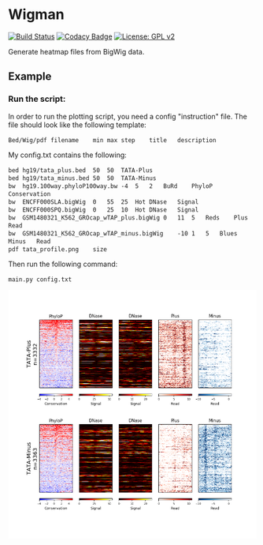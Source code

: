 Wigman
======

[![Build Status](https://travis-ci.org/AminMahpour/Wigman.svg?branch=beta)](https://travis-ci.org/AminMahpour/Wigman)
[![Codacy Badge](https://api.codacy.com/project/badge/Grade/f6a4d63a2ad542668a70fbab55b320b2)](https://www.codacy.com/app/AminMahpour/Wigman?utm_source=github.com&amp;utm_medium=referral&amp;utm_content=AminMahpour/Wigman&amp;utm_campaign=Badge_Grade)
[![License: GPL v2](https://img.shields.io/badge/License-GPL%20v2-blue.svg)](LICENSE)


Generate heatmap files from BigWig data.

## Example
### Run the script:
In order to run the plotting script, you need a config "instruction" file. The file
 should look like the following template:
```
Bed/Wig/pdf filename    min max step    title   description
```

My config.txt contains the following:
```
bed	hg19/tata_plus.bed	50	50	TATA-Plus
bed	hg19/tata_minus.bed	50	50	TATA-Minus
bw	hg19.100way.phyloP100way.bw	-4	5	2	BuRd	PhyloP	Conservation
bw	ENCFF000SLA.bigWig	0	55	25	Hot	DNase	Signal
bw	ENCFF000SPQ.bigWig	0	25	10	Hot	DNase	Signal
bw	GSM1480321_K562_GROcap_wTAP_plus.bigWig	0	11	5	Reds	Plus	Read
bw	GSM1480321_K562_GROcap_wTAP_minus.bigWig	-10	1	5	Blues	Minus	Read
pdf	tata_profile.png	size
```

Then run the following command:

```
main.py config.txt
```


![Sample Image](Docs/Images/tata_profile.png "Wigman sample output")


